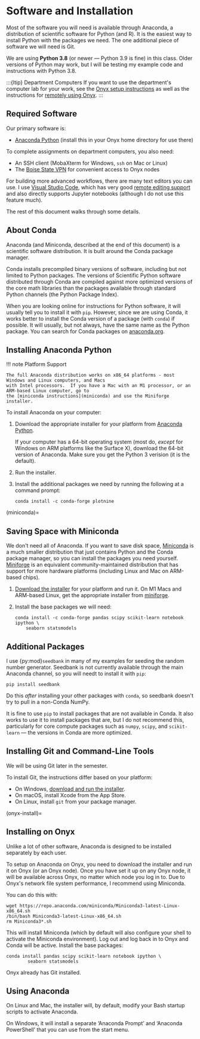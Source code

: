 # Software and Installation

Most of the software you will need is available through Anaconda, a distribution of scientific
software for Python (and R). It is the easiest way to install Python with the packages we need. The
one additional piece of software we will need is Git.

We are using **Python 3.8** (or newer — Python 3.9 is fine) in this class.  Older versions of Python
may work, but I will be testing my example code and instructions with Python 3.8.

:::{ltip} Department Computers
If you want to use the department's computer lab for your work, see the [Onyx setup instructions](onyx-install) as well
as the instructions for [remotely using Onyx](onyx.md).
:::

[VSC]: http://code.visualstudio.com/

## Required Software

Our primary software is:

-  [Anaconda Python](https://www.anaconda.com/distribution/) (install this in your Onyx home directory for use there)

To complete assignments on department computers, you also need:

-  An SSH client (MobaXterm for Windows, `ssh` on Mac or Linux)
-  The [Boise State VPN](https://bsuvpn-offcampus.boisestate.edu/) for convenient access to Onyx nodes

For building more advanced workflows, there are many text editors you can use.
I use [Visual Studio Code][VSC], which has very good [remote editing support](https://code.visualstudio.com/docs/remote/remote-overview)
and also directly supports Jupyter notebooks (although I do not use this feature much).

The rest of this document walks through some details.

## About Conda

Anaconda (and Miniconda, described at the end of this document) is a scientific software distribution.
It is built around the Conda package manager.

Conda installs precompiled binary versions of software, including but not limited to Python
packages. The versions of Scientific Python software distributed through Conda are compiled against
more optimized versions of the core math libraries than the packages available through standard
Python channels (the Python Package Index).

When you are looking online for instructions for Python software, it will usually tell you to
install it with `pip`. However, since we are using Conda, it works better to install the Conda
version of a package (with `conda`) if possible. It will usually, but not always, have the same name
as the Python package. You can search for Conda packages on [anaconda.org](https://anaconda.org).

## Installing Anaconda Python

!!! note Platform Support

    The full Anaconda distribution works on x86_64 platforms - most Windows and Linux computers, and Macs
    with Intel processors.  If you have a Mac with an M1 processor, or an ARM-based Linux computer, go to
    the [miniconda instructions](miniconda) and use the Miniforge installer.

To install Anaconda on your computer:

1.  Download the appropriate installer for your platform from [Anaconda Python](https://www.anaconda.com/distribution/).

    If your computer has a 64-bit operating system (most do, *except* for Windows on ARM platforms like the Surface X),
    download the 64-bit version of Anaconda.  Make sure you get the Python 3 verision (it is the default).

2.  Run the installer.

3.  Install the additional packages we need by running the following at a command prompt:

        conda install -c conda-forge plotnine

(miniconda)=
## Saving Space with Miniconda

We don't need all of Anaconda.  If you want to save disk space, [Miniconda][] is a much smaller
distribution that just contains Python and the Conda package manager, so you can install the
packages you need yourself.  [Miniforge][] is an equivalent community-maintained distribution
that has support for more hardware platforms (including Linux and Mac on ARM-based chips).

[miniconda]: https://docs.conda.io/en/latest/miniconda.html
[miniforge]: https://github.com/conda-forge/miniforge

1.  [Download the installer][miniconda] for your platform and run it.  On M1 Macs and ARM-based Linux, get the
    appropriate installer from [miniforge][].

2.  Install the base packages we will need:

        conda install -c conda-forge pandas scipy scikit-learn notebook ipython \
            seaborn statsmodels

## Additional Packages

I use {py:mod}`seedbank` in many of my examples for seeding the random number generator. Seedbank is not currently available through the main Anaconda channel, so you will needt
to install it with `pip`:

    pip install seedbank

Do this *after* installing your other packages with `conda`, so seedbank doesn't try to pull in a non-Conda NumPy.

It is fine to use `pip` to install packages that are not available in Conda.  It also works to use it to install packages that are, but I do not recommend this, particularly for core compute packages such as `numpy`, `scipy`, and `scikit-learn` — the versions in Conda are more optimized.

## Installing Git and Command-Line Tools

We will be using Git later in the semester.

To install Git, the instructions differ based on your platform:

-   On Windows, [download and run the installer](https://git-scm.com/).
-   On macOS, install Xcode from the App Store.
-   On Linux, install `git` from your package manager.

(onyx-install)=
## Installing on Onyx

Unlike a lot of other software, Anaconda is designed to be installed separately by each user.

To setup on Anaconda on Onyx, you need to download the installer and run it on Onyx (or an Onyx node).
Once you have set it up on any Onyx node, it will be available across Onyx, no matter which node you log in to.
Due to Onyx's network file system performance, I recommend using Miniconda.

You can do this with:

    wget https://repo.anaconda.com/miniconda/Miniconda3-latest-Linux-x86_64.sh
    /bin/bash Miniconda3-latest-Linux-x86_64.sh
    rm Miniconda3*.sh

This will install Miniconda (which by default will also configure your shell to activate the Miniconda environment).
Log out and log back in to Onyx and Conda will be active.
Install the base packages:

    conda install pandas scipy scikit-learn notebook ipython \
            seaborn statsmodels

Onyx already has Git installed.

## Using Anaconda

On Linux and Mac, the installer will, by default, modify your Bash startup scripts to activate Anaconda.

On Windows, it will install a separate ‘Anaconda Prompt’ and ‘Anaconda PowerShell’ that you can use from the start menu.

